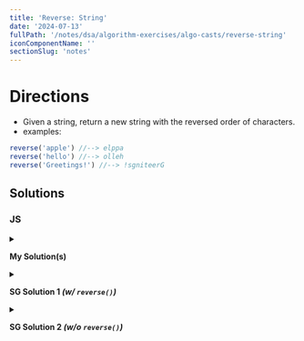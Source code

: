 ```yaml
---
title: 'Reverse: String'
date: '2024-07-13'
fullPath: '/notes/dsa/algorithm-exercises/algo-casts/reverse-string'
iconComponentName: ''
sectionSlug: 'notes'
---
```


# Directions

- Given a string, return a new string with the reversed order of characters.
- examples:
```js
reverse('apple') //--> elppa
reverse('hello') //--> olleh
reverse('Greetings!') //--> !sgniteerG
```

## Solutions

### JS

<details>

<summary>

**My Solution(s)**

</summary>

```javascript
function reverse(str) {
    return str.split('').reduce((result, char) => {
        return character + reversed;
    }, '')
}

// as one-liner:
const reverse = (str) => str.split('').reduce((result, char) => char + result, '');

```

</details>

<details>

<summary>

**SG Solution 1 _(w/ `reverse()`)_**

</summary>

```javascript
function reverse(str) {
    return str.split('').reverse().join('');
}
```

</details>

<details>

<summary>

**SG Solution 2 _(w/o `reverse()`)_**

</summary>

```javascript
function reverse(str) {
    let reversed = '';

    for (const character of str) {
        reversed = character + reversed;
    }

    return reversed;
}
```

</details>

